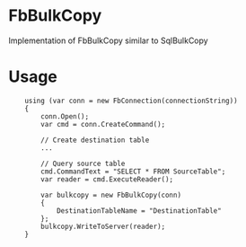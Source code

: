 # FbBulkCopy
Implementation of FbBulkCopy similar to SqlBulkCopy

# Usage
        using (var conn = new FbConnection(connectionString))
        {
            conn.Open();
            var cmd = conn.CreateCommand();

            // Create destination table
            ...

            // Query source table
            cmd.CommandText = "SELECT * FROM SourceTable";
            var reader = cmd.ExecuteReader();

            var bulkcopy = new FbBulkCopy(conn)
            {
                DestinationTableName = "DestinationTable"
            };
            bulkcopy.WriteToServer(reader);
        }

